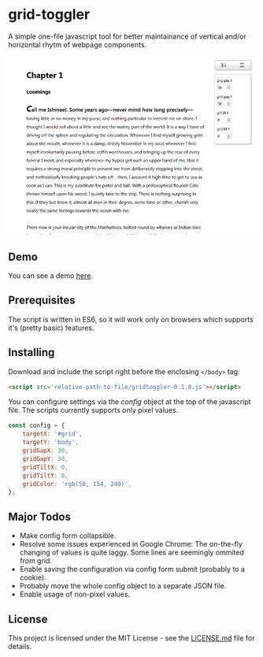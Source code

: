 # grid-toggler

A simple one-file javascript tool for better maintainance of vertical and/or horizontal rhytm of webpage components.

![demo animated gif](./assets/gridtoggler-demo.gif)

## Demo

You can see a demo [here](https://hyneks.github.io/gt-demo/).

## Prerequisites

The script is written in ES6, so it will work only on browsers which supports it's (pretty basic) features.

## Installing

Download and include the script right before the enclosing `</body>` tag:

```html
<script src='relative-path-to-file/gridtoggler-0.1.0.js'></script>
```

You can configure settings via the *config* object at the top of the javascript file. The scripts currently supports only pixel values.

```javascript
const config = {
    targetX: '#grid',
    targetY: 'body',
    gridGapX: 30,
    gridGapY: 30,
    gridTiltX: 0,
    gridTiltY: 0,
    gridColor: 'rgb(50, 154, 240)',
};
```

## Major Todos

- Make config form collapsible.
- Resolve some issues experienced in Google Chrome: The on-the-fly changing of values is quite laggy. Some lines are seemingly ommited from grid.
- Enable saving the configuration via config form submit (probably to a cookie).
- Probably move the whole config object to a separate JSON file.
- Enable usage of non-pixel values.

## License

This project is licensed under the MIT License - see the [LICENSE.md](LICENSE.md) file for details.